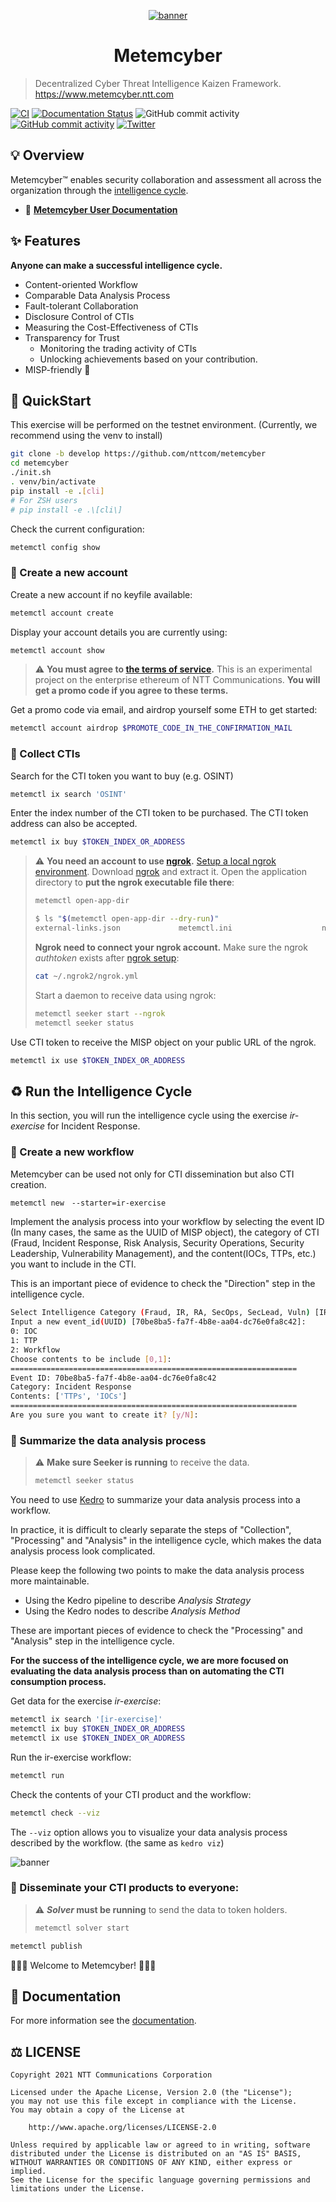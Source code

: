 <div align="center">

[![banner](https://raw.githubusercontent.com/nttcom/metemcyber/develop/images/banner.png)](https://www.metemcyber.ntt.com)

# Metemcyber

</div>

> Decentralized Cyber Threat Intelligence Kaizen Framework. https://www.metemcyber.ntt.com

[![CI](https://github.com/nttcom/metemcyber/actions/workflows/main.yml/badge.svg)](https://github.com/nttcom/metemcyber/actions/workflows/main.yml)
[![Documentation Status](https://readthedocs.org/projects/metemcyber/badge/?version=latest)](https://metemcyber.readthedocs.io/ja/latest/?badge=latest)
![GitHub commit activity](https://img.shields.io/github/commit-activity/m/nttcom/metemcyber)
[![GitHub commit activity](https://img.shields.io/badge/discussions-welcome!-success)](https://github.com/nttcom/metemcyber/discussions)
[![Twitter](https://img.shields.io/twitter/follow/metemcyber?label=Follow&style=social)](https://twitter.com/metemcyber)
<!-- ![GitHub Release](https://img.shields.io/github/v/release/nttcom/metemcyber.svg?style=flat) -->

## 💡 Overview

Metemcyber™ enables security collaboration and assessment all across the organization through the [intelligence cycle](https://en.wikipedia.org/wiki/Intelligence_cycle).

- 📖 [**Metemcyber User Documentation**](https://metemcyber.readthedocs.io/)

## ✨ Features

**Anyone can make a successful intelligence cycle.**

- Content-oriented Workflow
- Comparable Data Analysis Process
- Fault-tolerant Collaboration
- Disclosure Control of CTIs
- Measuring the Cost-Effectiveness of CTIs
- Transparency for Trust
    - Monitoring the trading activity of CTIs
    - Unlocking achievements based on your contribution.
- MISP-friendly 🤗

## 🚅 QuickStart

This exercise will be performed on the testnet environment.
(Currently, we recommend using the venv to install)

```sh
git clone -b develop https://github.com/nttcom/metemcyber
cd metemcyber
./init.sh
. venv/bin/activate
pip install -e .[cli]
# For ZSH users
# pip install -e .\[cli\]
```
<!-- ```
pip install $PACKAGE_NAME[cli]
``` -->

Check the current configuration:

```sh
metemctl config show
```

### 🔑 Create a new account

Create a new account if no keyfile available:

```sh
metemctl account create
```

Display your account details you are currently using:

```sh
metemctl account show
```

> ⚠️ **You must agree to [the terms of service](https://forms.office.com/Pages/ResponsePage.aspx?id=Mu8pprpnpkeOs-xDk1ZE_FdfnH75qvpDtqTkNo9NCzRUN1hRM1lIVVZCTUU3V1VJVjhFWEtQSDFMNy4u).** This is an experimental project on the enterprise ethereum of NTT Communications. **You will get a promo code if you agree to these terms.**

Get a promo code via email, and airdrop yourself some ETH to get started:

```sh
metemctl account airdrop $PROMOTE_CODE_IN_THE_CONFIRMATION_MAIL
```

### 🛒 Collect CTIs
Search for the CTI token you want to buy (e.g. OSINT)
```sh
metemctl ix search 'OSINT'
```

Enter the index number of the CTI token to be purchased. The CTI token address can also be accepted.

```sh
metemctl ix buy $TOKEN_INDEX_OR_ADDRESS
```

> ⚠️ **You need an account to use [ngrok](https://dashboard.ngrok.com/).** [Setup a local ngrok environment](https://dashboard.ngrok.com/get-started/setup).
>Download [ngrok](https://dashboard.ngrok.com/) and extract it.
>Open the application directory to **put the ngrok executable file there**:
>```sh
>metemctl open-app-dir
>```
>```sh
>$ ls "$(metemctl open-app-dir --dry-run)"
>external-links.json             metemctl.ini                    ngrok                           ...
>```
>**Ngrok need to connect your ngrok account.** Make sure the ngrok *authtoken* exists after [ngrok setup](https://dashboard.ngrok.com/get-started/setup):
>```sh
>cat ~/.ngrok2/ngrok.yml
>```
>Start a daemon to receive data using ngrok:
>```sh
>metemctl seeker start --ngrok
>metemctl seeker status
>```

Use CTI token to receive the MISP object on your public URL of the ngrok.

```sh
metemctl ix use $TOKEN_INDEX_OR_ADDRESS
```

## ♻️ Run the Intelligence Cycle

In this section, you will run the intelligence cycle using the exercise *ir-exercise* for Incident Response.

### 🤖 Create a new workflow

Metemcyber can be used not only for CTI dissemination but also CTI creation.

```sh
metemctl new　--starter=ir-exercise
```

Implement the analysis process into your workflow by selecting the event ID (In many cases, the same as the UUID of MISP object), the category of CTI (Fraud, Incident Response, Risk Analysis, Security Operations, Security Leadership, Vulnerability Management), and the content(IOCs, TTPs, etc.) you want to include in the CTI.

This is an important piece of evidence to check the "Direction" step in the intelligence cycle.

```sh
Select Intelligence Category (Fraud, IR, RA, SecOps, SecLead, Vuln) [IR]:
Input a new event_id(UUID) [70be8ba5-fa7f-4b8e-aa04-dc76e0fa8c42]:
0: IOC
1: TTP
2: Workflow
Choose contents to be include [0,1]:
================================================================
Event ID: 70be8ba5-fa7f-4b8e-aa04-dc76e0fa8c42
Category: Incident Response
Contents: ['TTPs', 'IOCs']
================================================================
Are you sure you want to create it? [y/N]:
```

### 📝 Summarize the data analysis process

> ⚠️ **Make sure Seeker is running** to receive the data.
>
>```sh
>metemctl seeker status
>```

You need to use [Kedro](https://github.com/quantumblacklabs/kedro) to summarize your data analysis process into a workflow.

In practice, it is difficult to clearly separate the steps of "Collection", "Processing" and "Analysis" in the intelligence cycle, which makes the data analysis process look complicated.

Please keep the following two points to make the data analysis process more maintainable.

- Using the Kedro pipeline to describe *Analysis Strategy*
- Using the Kedro nodes to describe *Analysis Method*

These are important pieces of evidence to check the "Processing" and "Analysis" step in the intelligence cycle.

**For the success of the intelligence cycle, we are more focused on evaluating the data analysis process than on automating the CTI consumption process.**

Get data for the exercise *ir-exercise*:
```sh
metemctl ix search '[ir-exercise]'
metemctl ix buy $TOKEN_INDEX_OR_ADDRESS
metemctl ix use $TOKEN_INDEX_OR_ADDRESS
```

Run the ir-exercise workflow:

```sh
metemctl run 
```

Check the contents of your CTI product and the workflow:

```sh
metemctl check --viz
```

The `--viz` option allows you to visualize your data analysis process described by the workflow. (the same as `kedro viz`)

![banner](https://raw.githubusercontent.com/nttcom/metemcyber/develop/images/tutorial_kedro_viz.png)

### 🚀 Disseminate your CTI products to everyone:
> ⚠️ ***Solver* must be running** to send the data to token holders.
>
>```sh
>metemctl solver start
>```
>

```sh
metemctl publish
```

🎉🎉🎉 Welcome to Metemcyber! 🎉🎉🎉


## 📖 Documentation

For more information see the [documentation](https://metemcyber.readthedocs.io/).

## ⚖️ LICENSE
```
Copyright 2021 NTT Communications Corporation

Licensed under the Apache License, Version 2.0 (the "License");
you may not use this file except in compliance with the License.
You may obtain a copy of the License at

    http://www.apache.org/licenses/LICENSE-2.0

Unless required by applicable law or agreed to in writing, software
distributed under the License is distributed on an "AS IS" BASIS,
WITHOUT WARRANTIES OR CONDITIONS OF ANY KIND, either express or implied.
See the License for the specific language governing permissions and
limitations under the License.
```

